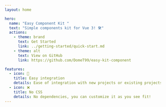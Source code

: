 ```yaml
---
layout: home

hero:
  name: "Easy Component Kit "
  text: "Simple components kit for Vue 3! 🛠"
  actions:
    - theme: brand
      text: Get Started
      link: ../getting-started/quick-start.md
    - theme: alt
      text: View on GitHub
      link: https://github.com/DomeT99/easy-kit-component

features:
  - icon: 💪
    title: Easy integration
    details: Ease of integration with new projects or existing projects.
  - icon: ❌
    title: No CSS
    details: No dependencies, you can customize it as you see fit!
---
```

